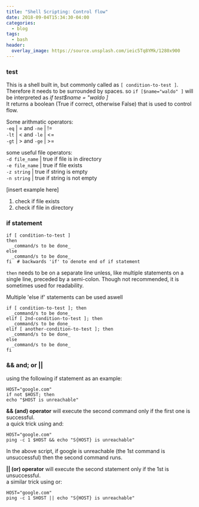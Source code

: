```yaml
---
title: "Shell Scripting: Control flow"
date: 2018-09-04T15:34:30-04:00
categories:
  - blog
tags:
  - bash
header:
  overlay_image: https://source.unsplash.com/ieic5Tq8YMk/1280x900
---
```


### test
This is a shell built in, but commonly called as `[ condition-to-test ]`.<br>
Therefore it needs to be surrounded by spaces. so `if [$name="waldo" ]` will be interpreted as _if test$name = "waldo ]_ <br> It returns a boolean (True if correct, otherwise False) that is used to control flow.

Some arithmatic  operators:<br>
`-eq` | = and `-ne` | != <br>
`-lt` | < and `-le` | <= <br>
`-gt` | > and `-ge` | >=

some useful file operators:<br>
`-d file_name` | true if file is in directory <br>
`-e file_name` | true if file exists <br>
`-z string`    | true if string is empty <br>
`-n string`    | true if string is not empty <br>

[insert example here]
1. check if file exists
1. check if file in directory

### if statement
```
if [ condition-to-test ]
then  
  _command/s to be done_
else
  _command/s to be done_
fi  # backwards 'if' to denote end of if statement
```
`then` needs to be on a separate line unless, like multiple statements on a single line, preceded by a semi-colon. Though not recommended, it is sometimes used for readability.

Multiple 'else if' statements can be used aswell
```
if [ condition-to-test ]; then  
  _command/s to be done_
elif [ 2nd-condition-to-test ]; then
  _command/s to be done_
elif [ another-condition-to-test ]; then
  _command/s to be done_
else
  _command/s to be done_
fi
```
### && and; or ||

using the following if statement as an example:
```
HOST="google.com"
if not $HOST; then
echo "$HOST is unreachable"
```
__&& (and) operator__ will execute the second command only if the first one is successful.<br>
a quick trick using and:

```
HOST="google.com"
ping -c 1 $HOST && echo "S{HOST} is unreachable"
```
In the above script, if google is unreachable (the 1st command is unsuccessful) then the second command runs.

__|| (or) operator__ will execute the second statement only if the 1st is unsuccessful.<br>
a similar trick using or:
```
HOST="google.com"
ping -c 1 SHOST || echo "S{HOST} is unreachable"
```
